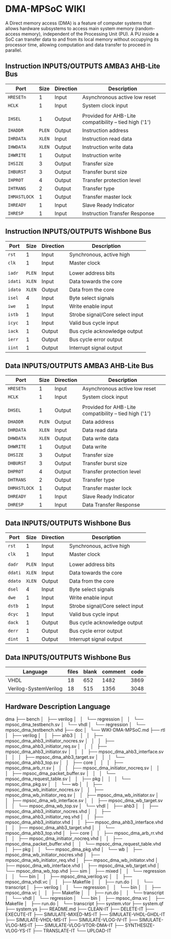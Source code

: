 # DMA-MPSoC WIKI

A Direct memory access (DMA) is a feature of computer systems that allows hardware subsystems to access main system memory (random-access memory), independent of the Processing Unit (PU). A PU inside a SoC can transfer data to and from its local memory without occupying its processor time, allowing computation and data transfer to proceed in parallel.


## Instruction INPUTS/OUTPUTS AMBA3 AHB-Lite Bus

| Port         |  Size  | Direction | Description                                           |
| -------------| ------ | --------- | ----------------------------------------------------- |
| `HRESETn`    |    1   |   Input   | Asynchronous active low reset                         |
| `HCLK`       |    1   |   Input   | System clock input                                    |
|              |        |           |                                                       |
| `IHSEL`      |    1   |   Output  | Provided for AHB-Lite compatibility – tied high ('1') |
| `IHADDR`     | `PLEN` |   Output  | Instruction address                                   |
| `IHRDATA`    | `XLEN` |   Input   | Instruction read data                                 |
| `IHWDATA`    | `XLEN` |   Output  | Instruction write data                                |
| `IHWRITE`    |    1   |   Output  | Instruction write                                     |
| `IHSIZE`     |    3   |   Output  | Transfer size                                         |
| `IHBURST`    |    3   |   Output  | Transfer burst size                                   |
| `IHPROT`     |    4   |   Output  | Transfer protection level                             |
| `IHTRANS`    |    2   |   Output  | Transfer type                                         |
| `IHMASTLOCK` |    1   |   Output  | Transfer master lock                                  |
| `IHREADY`    |    1   |   Input   | Slave Ready Indicator                                 |
| `IHRESP`     |    1   |   Input   | Instruction Transfer Response                         |


## Instruction INPUTS/OUTPUTS Wishbone Bus

| Port    |  Size  | Direction | Description                     |
| --------| ------ | --------- | ------------------------------- |
| `rst`   |    1   |   Input   | Synchronous, active high        |
| `clk`   |    1   |   Input   | Master clock                    |
|         |        |           |                                 |
| `iadr`  | `PLEN` |   Input   | Lower address bits              |
| `idati` | `XLEN` |   Input   | Data towards the core           |
| `idato` | `XLEN` |   Output  | Data from the core              |
| `isel`  |    4   |   Input   | Byte select signals             |
| `iwe`   |    1   |   Input   | Write enable input              |
| `istb`  |    1   |   Input   | Strobe signal/Core select input |
| `icyc`  |    1   |   Input   | Valid bus cycle input           |
| `iack`  |    1   |   Output  | Bus cycle acknowledge output    |
| `ierr`  |    1   |   Output  | Bus cycle error output          |
| `iint`  |    1   |   Output  | Interrupt signal output         |


## Data INPUTS/OUTPUTS AMBA3 AHB-Lite Bus

| Port         |  Size  | Direction | Description                                           |
| -------------| ------ | --------- | ----------------------------------------------------- |
| `HRESETn`    |    1   |   Input   | Asynchronous active low reset                         |
| `HCLK`       |    1   |   Input   | System clock input                                    |
|              |        |           |                                                       |
| `DHSEL`      |    1   |   Output  | Provided for AHB-Lite compatibility – tied high ('1') |
| `DHADDR`     | `PLEN` |   Output  | Data address                                          |
| `DHRDATA`    | `XLEN` |   Input   | Data read data                                        |
| `DHWDATA`    | `XLEN` |   Output  | Data write data                                       |
| `DHWRITE`    |    1   |   Output  | Data write                                            |
| `DHSIZE`     |    3   |   Output  | Transfer size                                         |
| `DHBURST`    |    3   |   Output  | Transfer burst size                                   |
| `DHPROT`     |    4   |   Output  | Transfer protection level                             |
| `DHTRANS`    |    2   |   Output  | Transfer type                                         |
| `DHMASTLOCK` |    1   |   Output  | Transfer master lock                                  |
| `DHREADY`    |    1   |   Input   | Slave Ready Indicator                                 |
| `DHRESP`     |    1   |   Input   | Data Transfer Response                                |


## Data INPUTS/OUTPUTS Wishbone Bus

| Port    |  Size  | Direction | Description                     |
| --------| ------ | --------- | ------------------------------- |
| `rst`   |    1   |   Input   | Synchronous, active high        |
| `clk`   |    1   |   Input   | Master clock                    |
|         |        |           |                                 |
| `dadr`  | `PLEN` |   Input   | Lower address bits              |
| `ddati` | `XLEN` |   Input   | Data towards the core           |
| `ddato` | `XLEN` |   Output  | Data from the core              |
| `dsel`  |    4   |   Input   | Byte select signals             |
| `dwe`   |    1   |   Input   | Write enable input              |
| `dstb`  |    1   |   Input   | Strobe signal/Core select input |
| `dcyc`  |    1   |   Input   | Valid bus cycle input           |
| `dack`  |    1   |   Output  | Bus cycle acknowledge output    |
| `derr`  |    1   |   Output  | Bus cycle error output          |
| `dint`  |    1   |   Output  | Interrupt signal output         |


## Data INPUTS/OUTPUTS Wishbone Bus

|Language              | files | blank | comment | code |
| ---------------------| ----- | ----- | ------- | ---- |
|VHDL                  |    18 |   652 |    1482 | 3869 |
|Verilog-SystemVerilog |    18 |   515 |    1356 | 3048 |


## Hardware Description Language

dma
├── bench
│   ├── verilog
│   │   └── regression
│   │       └── mpsoc_dma_testbench.sv
│   └── vhdl
│       └── regression
│           └── mpsoc_dma_testbench.vhd
├── doc
│   └── WIKI-DMA-MPSoC.md
├── rtl
│   ├── verilog
│   │   ├── ahb3
│   │   │   ├── mpsoc_dma_ahb3_initiator_nocres.sv
│   │   │   ├── mpsoc_dma_ahb3_initiator_req.sv
│   │   │   ├── mpsoc_dma_ahb3_initiator.sv
│   │   │   ├── mpsoc_dma_ahb3_interface.sv
│   │   │   ├── mpsoc_dma_ahb3_target.sv
│   │   │   └── mpsoc_dma_ahb3_top.sv
│   │   ├── core
│   │   │   ├── mpsoc_dma_arb_rr.sv
│   │   │   ├── mpsoc_dma_initiator_nocreq.sv
│   │   │   ├── mpsoc_dma_packet_buffer.sv
│   │   │   └── mpsoc_dma_request_table.sv
│   │   ├── pkg
│   │   │   └── mpsoc_dma_pkg.sv
│   │   └── wb
│   │       ├── mpsoc_dma_wb_initiator_nocres.sv
│   │       ├── mpsoc_dma_wb_initiator_req.sv
│   │       ├── mpsoc_dma_wb_initiator.sv
│   │       ├── mpsoc_dma_wb_interface.sv
│   │       ├── mpsoc_dma_wb_target.sv
│   │       └── mpsoc_dma_wb_top.sv
│   └── vhdl
│       ├── ahb3
│       │   ├── mpsoc_dma_ahb3_initiator_nocres.vhd
│       │   ├── mpsoc_dma_ahb3_initiator_req.vhd
│       │   ├── mpsoc_dma_ahb3_initiator.vhd
│       │   ├── mpsoc_dma_ahb3_interface.vhd
│       │   ├── mpsoc_dma_ahb3_target.vhd
│       │   └── mpsoc_dma_ahb3_top.vhd
│       ├── core
│       │   ├── mpsoc_dma_arb_rr.vhd
│       │   ├── mpsoc_dma_initiator_nocreq.vhd
│       │   ├── mpsoc_dma_packet_buffer.vhd
│       │   └── mpsoc_dma_request_table.vhd
│       ├── pkg
│       │   └── mpsoc_dma_pkg.vhd
│       └── wb
│           ├── mpsoc_dma_wb_initiator_nocres.vhd
│           ├── mpsoc_dma_wb_initiator_req.vhd
│           ├── mpsoc_dma_wb_initiator.vhd
│           ├── mpsoc_dma_wb_interface.vhd
│           ├── mpsoc_dma_wb_target.vhd
│           └── mpsoc_dma_wb_top.vhd
├── sim
│   ├── mixed
│   │   └── regression
│   │       └── bin
│   │           ├── mpsoc_dma_verilog.vc
│   │           ├── mpsoc_dma_vhdl.vc
│   │           ├── Makefile
│   │           ├── run.do
│   │           └── transcript
│   ├── verilog
│   │   └── regression
│   │       └── bin
│   │           ├── mpsoc_dma.vc
│   │           ├── Makefile
│   │           ├── run.do
│   │           └── transcript
│   └── vhdl
│       └── regression
│           └── bin
│               ├── mpsoc_dma.vc
│               ├── Makefile
│               ├── run.do
│               └── transcript
├── system.vtor
├── system.qf
├── system.ys
├── README.md
├── CLEAN-IT
├── DELETE-IT
├── EXECUTE-IT
├── SIMULATE-MIXED-MS-IT
├── SIMULATE-VHDL-GHDL-IT
├── SIMULATE-VHDL-MS-IT
├── SIMULATE-VLOG-IV-IT
├── SIMULATE-VLOG-MS-IT
├── SIMULATE-VLOG-VTOR-DMA-IT
├── SYNTHESIZE-VLOG-YS-IT
├── TRANSLATE-IT
└── UPLOAD-IT
